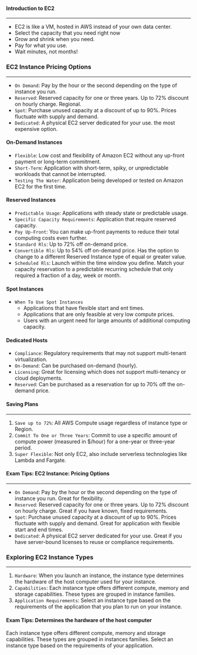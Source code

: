 #### Introduction to EC2

___

* EC2 is like a VM, hosted in AWS instead of your own data center.
* Select the capacity that you need right now
* Grow and shrink when you need.
* Pay for what you use.
* Wait minutes, not months!

### EC2 Instance Pricing Options

___

* `On Demand`: Pay by the hour or the second depending on the type of instance you run.
* `Reserved`: Reserved capacity for one or three years. Up to 72% discount on hourly charge. Regional.
* `Spot`: Purchase unused capacity at a discount of up to 90%. Prices fluctuate with supply and demand.
* `Dedicated`: A physical EC2 server dedicated for your use. the most expensive option.

#### On-Demand Instances

* `Flexible`: Low cost and flexibility of Amazon EC2 without any up-front payment or long-term commitment.
* `Short-Term`: Application with short-term, spiky, or unpredictable workloads that cannot be interrupted.
* `Testing The Water`: Application being developed or tested on Amazon EC2 for the first time.

#### Reserved Instances

* `Predictable Usage`: Applications with steady state or predictable usage.
* `Specific Capacity Requirements`: Application that require reserved capacity.
* `Pay Up-Front`: You can make up-front payments to reduce their total computing costs even further.
* `Standard Rls`: Up to 72% off on-demand price.
* `Convertible Rls`: Up to 54% off on-demand price. Has the option to change to a different Reserved Instance type of
  equal or greater value.
* `Scheduled Rls`: Launch within the time window you define. Match your capacity reservation to a predictable recurring
  schedule that only required a fraction of a day, week or month.

#### Spot Instances

* `When To Use Spot Instances`
    * Applications that have flexible start and ent times.
    * Applications that are only feasible at very low compute prices.
    * Users with an urgent need for large amounts of additional computing capacity.

#### Dedicated Hosts

* `Compliance`: Regulatory requirements that may not support multi-tenant virtualization.
* `On-Demand`: Can be purchased on-demand (hourly).
* `Licensing`: Great for licensing which does not support multi-tenancy or cloud deployments.
* `Reserved`: Can be purchased as a reservation for up to 70% off the on-demand price.

#### Saving Plans

___

1. `Save up to 72%`: All AWS Compute usage regardless of instance type or Region.
2. `Commit To One or Three Years`: Commit to use a specific amount of compute power (measured in $/hour) for a one-year
   or three-year period.
3. `Super Flexible`: Not only EC2, also include serverless technologies like Lambda and Fargate.

#### Exam Tips: EC2 Instance: Pricing Options

___

* `On Demand`: Pay by the hour or the second depending on the type of instance you run. Great for flexibility.
* `Reserved`: Reserved capacity for one or three years. Up to 72% discount on hourly charge. Great if you have known,
  fixed requirements.
* `Spot`: Purchase unused capacity at a discount of up to 90%. Prices fluctuate with supply and demand. Great for
  application with flexible start and end times.
* `Dedicated`: A physical EC2 server dedicated for your use. Great if you have server-bound licenses to reuse or
  compliance requirements.

### Exploring EC2 Instance Types

___

1. `Hardware`: When you launch an instance, the instance type determines the hardware of the host computer used for your
   instance.
2. `Capabilities`: Each instance type offers different compute, memory and storage capabilities. These types are grouped
   in instance families.
3. `Application Requirements`: Select an instance type based on the requirements of the application that you plan to run
   on your instance.

#### Exam Tips: Determines the hardware of the host computer

Each instance type offers different compute, memory and storage capabilities. These types are grouped in instances
families. Select an instance type based on the requirements of your application.
